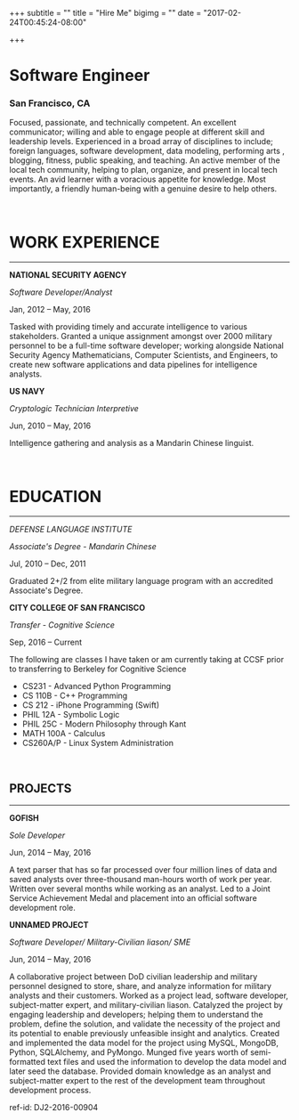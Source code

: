 +++
subtitle = ""
title = "Hire Me"
bigimg = ""
date = "2017-02-24T00:45:24-08:00"

+++

# Software Engineer
### San Francisco, CA

Focused, passionate, and technically competent. An excellent communicator; willing and able to engage people at different skill and leadership levels. Experienced in a broad array of disciplines to include; foreign languages, software development, data modeling, performing arts , blogging, fitness, public speaking, and teaching. An active member of the local tech community, helping to plan, organize, and present in local tech events. An avid learner with a voracious appetite for knowledge. Most importantly, a friendly human-being with a genuine desire to help others.

<br>

# WORK EXPERIENCE
---

**NATIONAL SECURITY AGENCY**

*Software Developer/Analyst*

Jan, 2012 – May, 2016

Tasked with providing timely and accurate intelligence to various stakeholders. Granted a unique assignment amongst over 2000 military personnel to be a full-time software developer; working alongside National Security Agency Mathematicians, Computer Scientists, and Engineers, to create new software applications and data pipelines for intelligence analysts.

**US NAVY**

*Cryptologic Technician Interpretive*

Jun, 2010 – May, 2016

Intelligence gathering and analysis as a Mandarin Chinese linguist.

<br>

# EDUCATION
---

*DEFENSE LANGUAGE INSTITUTE*

*Associate's Degree - Mandarin Chinese*


Jul, 2010 – Dec, 2011

Graduated 2+/2 from elite military language program with an accredited Associate's Degree.

**CITY COLLEGE OF SAN FRANCISCO**

*Transfer - Cognitive Science*

Sep, 2016 – Current

The following are classes I have taken or am currently taking at CCSF prior to transferring to Berkeley for Cognitive Science 

* CS231 - Advanced Python Programming 
* CS 110B - C++ Programming
* CS 212 - iPhone Programming (Swift)
* PHIL 12A - Symbolic Logic
* PHIL 25C - Modern Philosophy through Kant
* MATH 100A - Calculus
* CS260A/P - Linux System Administration

<br>

## PROJECTS
---

**GOFISH**

*Sole Developer*

Jun, 2014 – May, 2016

A text parser that has so far processed over four million lines of data and saved analysts over three-thousand man-hours worth of work per year. Written over several months while working as an analyst. Led to a Joint Service Achievement Medal and placement into an official software development role.

**UNNAMED PROJECT**

*Software Developer/ Military-Civilian liason/ SME*


Jun, 2014 – May, 2016

A collaborative project between DoD civilian leadership and military personnel designed to store, share, and analyze information for military analysts and their customers. Worked as a project lead, software developer, subject-matter expert, and military-civilian liason. Catalyzed the project by engaging leadership and developers; helping them to understand the problem, define the solution, and validate the necessity of the project and its potential to enable previously unfeasible insight and analytics. Created and implemented the data model for the project using MySQL, MongoDB, Python, SQLAlchemy, and PyMongo. Munged five years worth of semi-formatted text files and used the information to develop the data model and later seed the database. Provided domain knowledge as an analyst and subject-matter expert to the rest of the development team throughout development process.

ref-id: DJ2-2016-00904